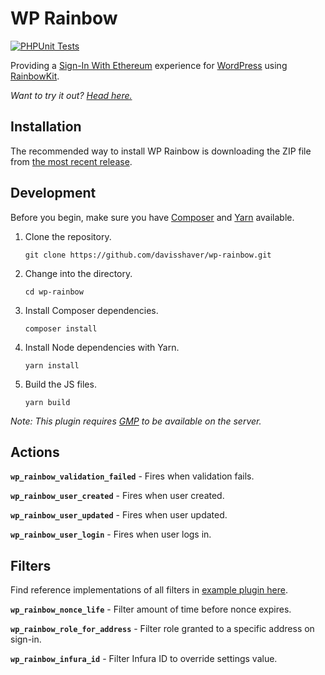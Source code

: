 # WP Rainbow

[![PHPUnit Tests](https://github.com/davisshaver/wp-rainbow/actions/workflows/phpunit-tests.yml/badge.svg)](https://github.com/davisshaver/wp-rainbow/actions/workflows/phpunit-tests.yml)

Providing a [Sign-In With Ethereum](https://login.xyz/) experience for [WordPress](https://wordpress.org/) using [RainbowKit](https://www.npmjs.com/package/@rainbow-me/rainbowkit).

_Want to try it out? [Head here.](https://wp-rainbow.davisshaver.com/wp-login.php)_

## Installation

The recommended way to install WP Rainbow is downloading the ZIP file from [the most recent release](https://github.com/davisshaver/wp-rainbow/releases).

## Development

Before you begin, make sure you have [Composer](https://getcomposer.org/) and [Yarn](https://yarnpkg.com/) available.

1. Clone the repository.

    `git clone https://github.com/davisshaver/wp-rainbow.git`

2. Change into the directory.

    `cd wp-rainbow`

3. Install Composer dependencies.

    `composer install`

4. Install Node dependencies with Yarn.

    `yarn install`

5. Build the JS files.

    `yarn build`

_Note: This plugin requires [GMP](https://www.php.net/manual/en/book.gmp.php) to be available on the server._

## Actions

**`wp_rainbow_validation_failed`** - Fires when validation fails.

**`wp_rainbow_user_created`** - Fires when user created.

**`wp_rainbow_user_updated`** - Fires when user updated.

**`wp_rainbow_user_login`** - Fires when user logs in.

## Filters

Find reference implementations of all filters in [example plugin here](https://github.com/davisshaver/wp-rainbow/blob/main/wp-rainbow-filter-examples.php).

**`wp_rainbow_nonce_life`** - Filter amount of time before nonce expires.

**`wp_rainbow_role_for_address`** - Filter role granted to a specific address on sign-in.

**`wp_rainbow_infura_id`** - Filter Infura ID to override settings value.
